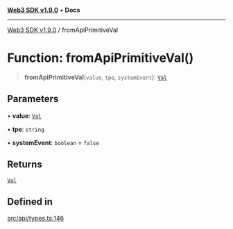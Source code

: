 [**Web3 SDK v1.9.0**](../README.md) • **Docs**

***

[Web3 SDK v1.9.0](../globals.md) / fromApiPrimitiveVal

# Function: fromApiPrimitiveVal()

> **fromApiPrimitiveVal**(`value`, `tpe`, `systemEvent`): [`Val`](../type-aliases/Val.md)

## Parameters

• **value**: [`Val`](../namespaces/node/type-aliases/Val.md)

• **tpe**: `string`

• **systemEvent**: `boolean` = `false`

## Returns

[`Val`](../type-aliases/Val.md)

## Defined in

[src/api/types.ts:146](https://github.com/Mystic-Nayy/alephium-web3/blob/c1afd789a197ce5fe21f08c2965942090157c33d/packages/web3/src/api/types.ts#L146)
